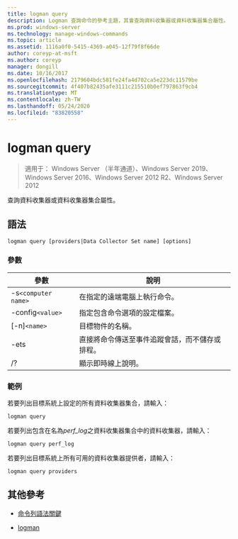 ```yaml
---
title: logman query
description: Logman 查詢命令的參考主題，其會查詢資料收集器或資料收集器集合屬性。
ms.prod: windows-server
ms.technology: manage-windows-commands
ms.topic: article
ms.assetid: 1116a0f0-5415-4369-a045-12f79f8f66de
author: coreyp-at-msft
ms.author: coreyp
manager: dongill
ms.date: 10/16/2017
ms.openlocfilehash: 2179604bdc581fe24fa4d702ca5e223dc11579be
ms.sourcegitcommit: 4f407b82435afe3111c215510b0ef797863f9cb4
ms.translationtype: MT
ms.contentlocale: zh-TW
ms.lasthandoff: 05/24/2020
ms.locfileid: "83820558"
---
```

# <a name="logman-query"></a>logman query

> 適用于： Windows Server （半年通道）、Windows Server 2019、Windows Server 2016、Windows Server 2012 R2、Windows Server 2012

查詢資料收集器或資料收集器集合屬性。

## <a name="syntax"></a>語法

```
logman query [providers|Data Collector Set name] [options]
```

### <a name="parameters"></a>參數

| 參數 | 說明 |
| --------- | ----------- |
| -s`<computer name>` | 在指定的遠端電腦上執行命令。 |
| -config`<value>` | 指定包含命令選項的設定檔案。 |
| [-n]`<name>` | 目標物件的名稱。 |
| -ets | 直接將命令傳送至事件追蹤會話，而不儲存或排程。 |
| /? | 顯示即時線上說明。 |

### <a name="examples"></a>範例

若要列出目標系統上設定的所有資料收集器集合，請輸入：

```
logman query
```

若要列出包含在名為*perf_log*之資料收集器集合中的資料收集器，請輸入：

```
logman query perf_log
```

若要列出目標系統上所有可用的資料收集器提供者，請輸入：

```
logman query providers
```

## <a name="additional-references"></a>其他參考

- [命令列語法關鍵](command-line-syntax-key.md)

- [logman](logman.md)
